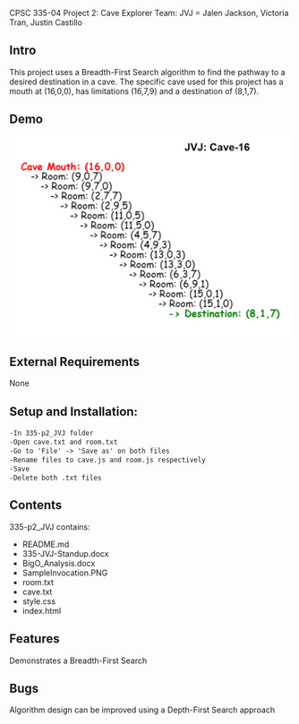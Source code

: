 CPSC 335-04
Project 2: Cave Explorer
Team: JVJ = Jalen Jackson, Victoria Tran, Justin Castillo

## Intro
This project uses a Breadth-First Search algorithm to find the pathway to a desired destination in a cave. The specific cave used for this project has a mouth at (16,0,0), has limitations (16,7,9) and a destination of (8,1,7).

## Demo
![](SampleInvocation.PNG)

## External Requirements
None

## Setup and Installation:
	-In 335-p2_JVJ folder
	-Open cave.txt and room.txt
	-Go to 'File' -> 'Save as' on both files 
	-Rename files to cave.js and room.js respectively
	-Save
	-Delete both .txt files

## Contents
335-p2_JVJ contains:
* README.md
* 335-JVJ-Standup.docx
* BigO_Analysis.docx
* SampleInvocation.PNG
* room.txt
* cave.txt
* style.css
* index.html

## Features
Demonstrates a Breadth-First Search 

## Bugs
Algorithm design can be improved using a Depth-First Search approach

